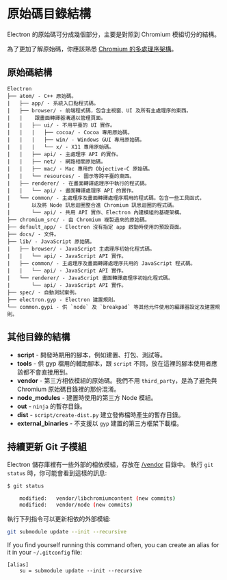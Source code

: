 # 原始碼目錄結構

Electron 的原始碼可分成幾個部分，主要是對照到 Chromium 模組切分的結構。

為了更加了解原始碼，你應該熟悉 [Chromium 的多處理序架構](http://dev.chromium.org/developers/design-documents/multi-process-architecture)。

## 原始碼結構

    Electron
    ├── atom/ - C++ 原始碼。
    |   ├── app/ - 系統入口點程式碼。
    |   ├── browser/ - 前端程式碼，包含主視窗、UI 及所有主處理序的東西。
    |   |    跟畫面轉譯器溝通以管理頁面。
    |   |   ├── ui/ - 不用平臺的 UI 實作。
    |   |   |   ├── cocoa/ - Cocoa 專用原始碼。
    |   |   |   ├── win/ - Windows GUI 專用原始碼。
    |   |   |   └── x/ - X11 專用原始碼。
    |   |   ├── api/ - 主處理序 API 的實作。
    |   |   ├── net/ - 網路相關原始碼。
    |   |   ├── mac/ - Mac 專用的 Objective-C 原始碼。
    |   |   └── resources/ - 圖示等跨平臺的東西。
    |   ├── renderer/ - 在畫面轉譯處理序中執行的程式碼。
    |   |   └── api/ - 畫面轉譯處理序 API 的實作。
    |   └── common/ - 主處理序及畫面轉譯處理序期用的程式碼。包含一些工具函式，
    |       以及將 Node 訊息迴圈整合進 Chromium 訊息迴圈的程式碼。
    |       └── api/ - 共用 API 實作、Electron 內建模組的基礎架構。
    ├── chromium_src/ - 由 Chromium 複製過來的原始碼。
    ├── default_app/ - Electron 沒有指定 app 啟動時使用的預設頁面。
    ├── docs/ - 文件。
    ├── lib/ - JavaScript 原始碼。
    |   ├── browser/ - JavaScript 主處理序初始化程式碼。
    |   |   └── api/ - JavaScript API 實作。
    |   ├── common/ - 主處理序及畫面轉譯處理序共用的 JavaScript 程式碼。
    |   |   └── api/ - JavaScript API 實作。
    |   └── renderer/ - JavaScript 畫面轉譯處理序初始化程式碼。
    |       └── api/ - JavaScript API 實作。
    ├── spec/ - 自動測試案例。
    ├── electron.gyp - Electron 建置規則。
    └── common.gypi - 供 `node` 及 `breakpad` 等其他元件使用的編譯器設定及建置規則。
    

## 其他目錄的結構

* **script** - 開發時期用的腳本，例如建置、打包、測試等。
* **tools** - 供 gyp 檔用的輔助腳本，跟 `script` 不同，放在這裡的腳本使用者應該都不會直接用到。
* **vendor** - 第三方相依模組的原始碼。我們不用 `third_party`，是為了避免與 Chromium 原始碼目錄裡的那份混淆。
* **node_modules** - 建置時使用的第三方 Node 模組。
* **out** - `ninja` 的暫存目錄。
* **dist** - `script/create-dist.py` 建立發佈檔時產生的暫存目錄。
* **external_binaries** - 不支援以 `gyp` 建置的第三方框架下載檔。

## 持續更新 Git 子模組

Electron 儲存庫裡有一些外部的相依模組，存放在 [/vendor](https://github.com/electron/electron/tree/master/vendor) 目錄中。 執行 `git status` 時，你可能會看到這樣的訊息:

```sh
$ git status

    modified:   vendor/libchromiumcontent (new commits)
    modified:   vendor/node (new commits)
```

執行下列指令可以更新相依的外部模組:

```sh
git submodule update --init --recursive
```

If you find yourself running this command often, you can create an alias for it in your `~/.gitconfig` file:

    [alias]
        su = submodule update --init --recursive